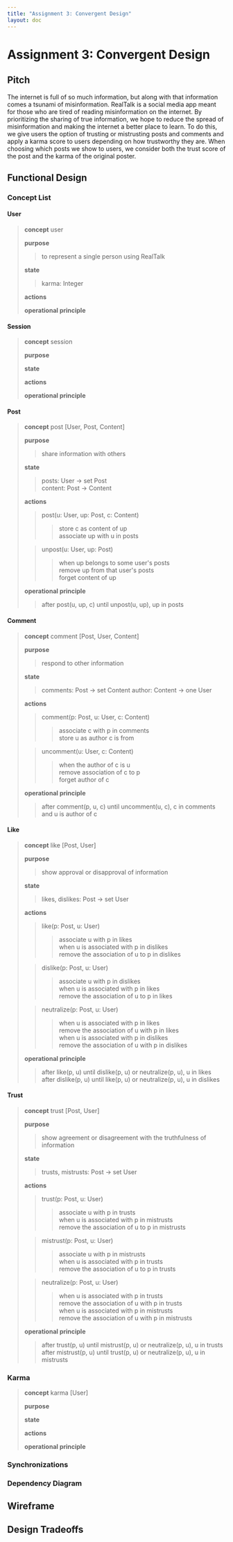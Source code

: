 ```yaml
---
title: "Assignment 3: Convergent Design"
layout: doc
---
```


# Assignment 3: Convergent Design

## Pitch
The internet is full of so much information, but along with that information comes a tsunami of misinformation. RealTalk is a social media app meant for those who are tired of reading misinformation on the internet. By prioritizing the sharing of true information, we hope to reduce the spread of misinformation and making the internet a better place to learn. To do this, we give users the option of trusting or mistrusting posts and comments and apply a karma score to users depending on how trustworthy they are. When choosing which posts we show to users, we consider both the trust score of the post and the karma of the original poster. 

## Functional Design

### Concept List

#### User
>**concept** user
>
>**purpose**
>
>>to represent a single person using RealTalk
>
>**state**
>
>>karma: Integer
>
>**actions**
>
>**operational principle**

#### Session
>**concept** session
>
>**purpose**
>
>**state**
>
>**actions**
>
>**operational principle**

#### Post
>**concept** post \[User, Post, Content]
>
>**purpose**
>>share information with others
>
>**state**
>>posts: User -> set Post  
>>content: Post -> Content
>
>**actions**
>>post(u: User, up: Post, c: Content)
>>>store c as content of up  
>>>associate up with u in posts  
>  
>>unpost(u: User, up: Post)
>>>when up belongs to some user's posts  
>>>remove up from that user's posts  
>>>forget content of up  
>
>**operational principle**
>>after post(u, up, c) until unpost(u, up), up in posts

#### Comment
>**concept** comment \[Post, User, Content]
>
>**purpose**
>>respond to other information
>
>**state**
>>comments: Post -> set Content
>>author: Content -> one User
>
>**actions**
>>comment(p: Post, u: User, c: Content)  
>>>associate c with p in comments  
>>>store u as author c is from  
>  
>>uncomment(u: User, c: Content)  
>>>when the author of c is u  
>>>remove association of c to p  
>>>forget author of c  
>
>**operational principle**
>>after comment(p, u, c) until uncomment(u, c), c in comments and u is author of c

#### Like
>**concept** like \[Post, User]
>
>**purpose**
>>show approval or disapproval of information
>
>**state**
>>likes, dislikes: Post -> set User  
>
>**actions**
>>like(p: Post, u: User)  
>>>associate u with p in likes  
>>>when u is associated with p in dislikes  
>>>remove the association of u to p in dislikes  
>  
>>dislike(p: Post, u: User)  
>>>associate u with p in dislikes  
>>>when u is associated with p in likes  
>>>remove the association of u to p in likes  
>  
>>neutralize(p: Post, u: User)
>>>when u is associated with p in likes  
>>>remove the association of u with p in likes  
>>>when u is associated with p in dislikes  
>>>remove the association of u with p in dislikes  
>
>**operational principle**
>>after like(p, u) until dislike(p, u) or neutralize(p, u), u in likes  
>>after dislike(p, u) until like(p, u) or neutralize(p, u), u in dislikes

#### Trust
>**concept** trust \[Post, User]
>
>**purpose**
>>show agreement or disagreement with the truthfulness of information
>
>**state**
>>trusts, mistrusts: Post -> set User  
>
>**actions**
>>trust(p: Post, u: User)  
>>>associate u with p in trusts  
>>>when u is associated with p in mistrusts  
>>>remove the association of u to p in mistrusts  
>  
>>mistrust(p: Post, u: User)  
>>>associate u with p in mistrusts  
>>>when u is associated with p in trusts  
>>>remove the association of u to p in trusts  
>  
>>neutralize(p: Post, u: User)
>>>when u is associated with p in trusts  
>>>remove the association of u with p in trusts  
>>>when u is associated with p in mistrusts  
>>>remove the association of u with p in mistrusts  
>
>**operational principle**
>>after trust(p, u) until mistrust(p, u) or neutralize(p, u), u in trusts  
>>after mistrust(p, u) until trust(p, u) or neutralize(p, u), u in mistrusts

### Karma
>**concept** karma \[User]
>
>**purpose**
>
>**state**
>
>**actions**
>
>**operational principle**

### Synchronizations

### Dependency Diagram

## Wireframe

## Design Tradeoffs
